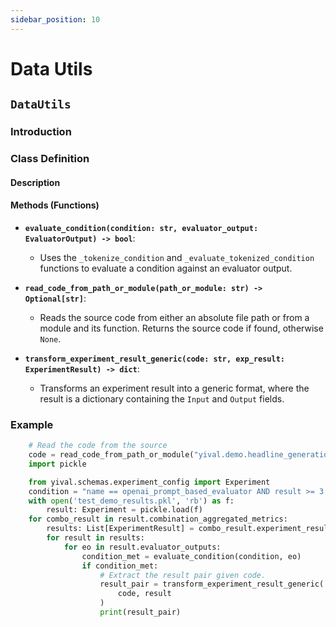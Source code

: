 ```yaml
---
sidebar_position: 10
---
```


# Data Utils 

##  `DataUtils`

###   Introduction 

###   Class Definition 

####    Description

####    Methods (Functions)

- **`evaluate_condition(condition: str, evaluator_output: EvaluatorOutput) -> bool`**:  
  - Uses the `_tokenize_condition` and `_evaluate_tokenized_condition` functions to evaluate a condition against an evaluator output.



- **`read_code_from_path_or_module(path_or_module: str) -> Optional[str]`**:  
  - Reads the source code from either an absolute file path or from a module and its function. Returns the source code if found, otherwise `None`.



- **`transform_experiment_result_generic(code: str, exp_result: ExperimentResult) -> dict`**:  
  - Transforms an experiment result into a generic format, where the result is a dictionary containing the `Input` and `Output` fields.

###   Example

```Python
    # Read the code from the source
    code = read_code_from_path_or_module("yival.demo.headline_generation")
    import pickle

    from yival.schemas.experiment_config import Experiment
    condition = "name == openai_prompt_based_evaluator AND result >= 3 AND display_name == clarity "
    with open('test_demo_results.pkl', 'rb') as f:
        result: Experiment = pickle.load(f)
    for combo_result in result.combination_aggregated_metrics:
        results: List[ExperimentResult] = combo_result.experiment_results
        for result in results:
            for eo in result.evaluator_outputs:
                condition_met = evaluate_condition(condition, eo)
                if condition_met:
                    # Extract the result pair given code. 
                    result_pair = transform_experiment_result_generic(
                        code, result
                    )
                    print(result_pair)
```